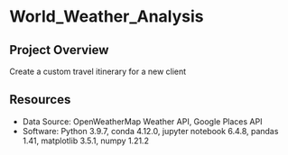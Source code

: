 # World_Weather_Analysis

## Project Overview
Create a custom travel itinerary for a new client

## Resources
- Data Source: OpenWeatherMap Weather API, Google Places API
- Software: Python 3.9.7, conda 4.12.0, jupyter notebook 6.4.8, pandas 1.41, matplotlib 3.5.1, numpy 1.21.2
